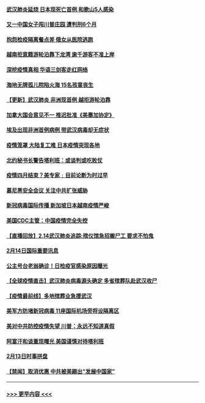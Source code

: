 #### [武汉肺炎延烧 日本现死亡首例 和歌山5人感染](../pages/prog202/a102777815.md?t=02151602) 
#### [又一中国女子闯川普庄园 遭判刑6个月](../pages/prog202/a102777673.md?t=02151602) 
#### [抱怨检疫隔离餐点差 俄女从医院逃跑](../pages/prog202/a102777667.md?t=02151602) 
#### [越南拒意籍游轮泊靠下龙湾 逾千游客不准上岸](../pages/prog202/a102777646.md?t=02151602) 
#### [深挖疫情真相 华语三剑客走红网络](../pages/prog202/a102777624.md?t=02151602) 
#### [海地无牌孤儿院陷火海 15名孩童丧生](../pages/prog202/a102777620.md?t=02151602) 
#### [【更新】武汉肺炎 非洲现首例 越拒游轮泊靠](../pages/prog202/a102770740.md?t=02151602) 
#### [加拿大国会意见不一 推迟批准《美墨加协定》](../pages/prog202/a102777575.md?t=02151602) 
#### [埃及出现非洲首例病例 带武汉病毒却无症状](../pages/prog202/a102777559.md?t=02151602) 
#### [疫情笼罩 大陆复工难 日本疫情突现各地](../pages/prog202/a102777455.md?t=02151602) 
#### [北约秘书长警告塔利班：或谈判或吃败仗](../pages/prog202/a102777442.md?t=02151602) 
#### [疫情四月结束？美专家﹕目前论断为时过早](../pages/prog202/a102777248.md?t=02151602) 
#### [慕尼黑安全会议 关注中共扩张威胁](../pages/prog202/a102777254.md?t=02151602) 
#### [新冠病毒国际传播 新加坡日本越南疫情严峻](../pages/prog202/a102777245.md?t=02151602) 
#### [美国CDC主管：中国疫情完全失控](../pages/prog202/a102777236.md?t=02151602) 
#### [【直播回放】2.14武汉肺炎追踪:殡仪馆急招搬尸工 要求不怕鬼](../pages/prog202/a102777141.md?t=02151602) 
#### [2月14日国际重要讯息](../pages/prog202/a102777073.md?t=02151602) 
#### [公主号台老翁确诊！日检疫官感染原因曝光](../pages/prog202/a102777075.md?t=02151602) 
#### [【全球疫情直击】武汉肺炎病毒源头确定 多省殡葬队赴武汉收尸](../pages/prog202/a102777026.md?t=02151602) 
#### [【疫情最前线】多地殡葬业急援武汉](../pages/prog202/a102776986.md?t=02151602) 
#### [美军方防堵新冠病毒 11座国际机场旁将设隔离区](../pages/prog202/a102776870.md?t=02151602) 
#### [美对中共防控疫情失望 川普：永远不知道真假](../pages/prog202/a102776836.md?t=02151602) 
#### [阿富汗和谈重现曙光 美国谨慎对待塔利班](../pages/prog202/a102776748.md?t=02151602) 
#### [2月13日时事拼盘](../pages/prog202/a102776689.md?t=02151602) 
#### [【禁闻】取消优惠 中共被美踢出“发展中国家”](../pages/prog202/a102776670.md?t=02151602) 

----
#### [ >>> 更早内容 <<< ](../indexes/prog202-earlier.md)

